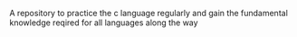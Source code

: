 A repository to practice the c language regularly and gain the fundamental knowledge reqired for all languages along the way
